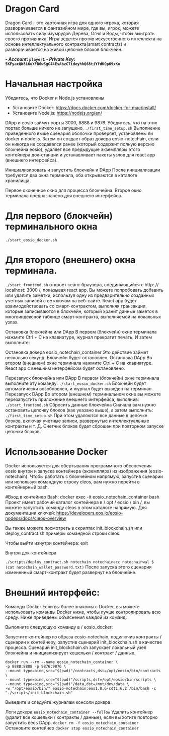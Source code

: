 # Dragon Card
Dragon Card - это карточная игра для одного игрока, которая разворачивается в фантазийном мире, где вы, игрок, можете использовать силу изумрудов  Дерева, Огня и Воды, чтобы выиграть своего противника! Игра ведется против искусственного интеллекта на основе интеллектуального контракта(smart contracts) и разворачивается на живой цепочке блоков блокчейн.
 
**- *Account*: `player1`**
**- *Private Key*: `5KFyaxQW8L6uXFB6wSgC44EsAbzC7ideyhhQ68tiYfdKQp69xKo`**

# Начальная настройка
Убедитесь, что Docker и Node.js установлены

* Установите Docker: https://docs.docker.com/docker-for-mac/install/
* Установите Node.js: https://nodejs.org/en/

DApp и eosio займут порты 3000, 8888 и 9876. Убедитесь, что на этих портах больше ничего не запущено.
```./first_time_setup.sh```
Выполнение приведенного выше сценария оболочки проверяет, установлены ли docker и node.js. Затем он создает образ докера eosio-notechain, если он никогда не создавался ранее (который содержит полную версию блокчейна eosio), удаляет все предыдущие экземпляры этого контейнера док-станции и устанавливает пакеты узлов для react app (внешнего интерфейса).

Инициализировать и запустить блокчейн и DApp
После инициализации требуются два окна терминала, оба открываются в каталоге хранилища.

Первое оконечное окно для процесса блокчейна.
Второе окно терминала предназначено для внешнего интерфейса.

# Для первого (блокчейн) терминального окна 
```./start_eosio_docker.sh```




# Для второго (внешнего) окна терминала.
```./start_frontend.sh```
откроет сеанс браузера, соединяющийся с http: // localhost: 3000 /, показывая react app. Вы можете попробовать добавить или удалить заметки, используя одну из предварительно созданных учетных записей с ее ключом на веб-сайте. React app будет взаимодействовать со смарт-контрактом, выполняя транзакции, которые записываются в блокчейн, который хранит данные заметок в многоиндексной таблице смарт-контракта, выполняемой на локальных узлах.

Остановка блокчейна или DApp
В первом (блокчейн) окне терминала нажмите Ctrl + C на клавиатуре, журнал прекратит печать. И затем выполните:

Остановка докера eosio_notechain_container
Это действие займет несколько секунд. Блокчейн будет остановлен.
Остановка DApp
Во втором (внешнем) окне терминала нажмите Ctrl + C на клавиатуре. React app с внешним интерфейсом будет остановлено.

Перезапуск блокчейна или DApp
В первом (блокчейн) окне терминала выполните эту команду:
```./start_eosio_docker.sh```
Блокчейн будет автоматически возобновлен, и журнал будет выведен на терминал.
Перезапуск DApp
Во втором (внешнем) терминальном окне вы можете перезапустить приложение внешнего интерфейса, выполнив:
```./start_frontend.sh```
Сбросить данные блокчейна
Сначала вам нужно остановить цепочку блоков (как указано выше), а затем выполнить:
```./first_time_setup.sh```
При этом удаляются все данные в цепочке блоков, включая учетные записи, развернутые интеллектуальные контракты и т. Д. Счетчик блоков будет сброшен при повторном запуске цепочки блоков.


# Использование Docker
Docker используется для обертывания программного обеспечения eosio внутри и запуска контейнера (экземпляра) из изображения (eosio-notechain). Чтобы работать с блокчейном напрямую, запустив сценарии или используя командную строку cleos, вам нужно перейти в контейнерный bash.

#Вход в контейнер Bash:
docker exec -it eosio_notechain_container bash
Проект имеет рабочий каталог контейнера в / opt / eosio / bin /, вы можете запустить команду cleos в этом каталоге напрямую. Для документации ключей: https://developers.eos.io/eosio-nodeos/docs/cleos-overview

Вы также можете посмотреть в скриптах init_blockchain.sh или deploy_contract.sh примеры командной строки cleos.

Чтобы выйти изнутри контейнера:
exit

Внутри док-контейнера

```./scripts/deploy_contract.sh notechain notechainacc notechainwal $ (cat notechain_wallet_password.txt)```
После запуска этого сценария измененный смарт-контракт будет развернут на блокчейне.


# Внешний интерфейс:
Команды Docker
Если вы более знакомы с Docker, вы можете использовать команды Docker ниже, чтобы лучше контролировать всю среду. Ниже приведены объяснения каждой из команд:

Выполните следующую команду в / eosio_docker:

Запустите контейнер из образа eosio-notechain, подключив контракты / сценарии к контейнеру, запустив сценарий init_blockchain.sh в качестве процесса. Сценарий init_blockchain.sh запускает локальный узел блокчейна и инициализирует кошельки / контракт / данные.

```
docker run --rm --name eosio_notechain_container \
-p 8888:8888 -p 9876:9876 \
--mount type=bind,src="$(pwd)"/contracts,dst=/opt/eosio/bin/contracts \
--mount type=bind,src="$(pwd)"/scripts,dst=/opt/eosio/bin/scripts \
--mount type=bind,src="$(pwd)"/data,dst=/mnt/dev/data \
-w "/opt/eosio/bin/" eosio-notechain:eos1.8.6-cdt1.6.2 /bin/bash -c "./scripts/init_blockchain.sh" 
```

Выведите и следуйте журналам консоли докера:

Логи докера ```eosio_notechain_container --follow```
Удалить контейнер (удалит все кошельки / контракты / данные),  если вы хотите повторно запустить весь DApp.
```docker rm -f eosio_notechain_container```
Остановите контейнер 
```docker stop eosio_notechain_container```
